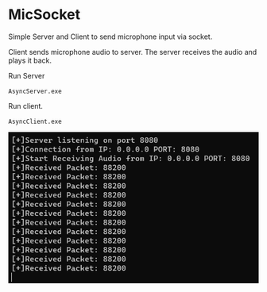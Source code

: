 # MicSocket

Simple Server and Client to send microphone input via socket.

Client sends microphone audio to server.
The server receives the audio and plays it back.

Run Server
```
AsyncServer.exe
```
Run client.

```
AsyncClient.exe
```

![](https://raw.githubusercontent.com/nathe97/MicSocket/master/info.png?raw=true)
